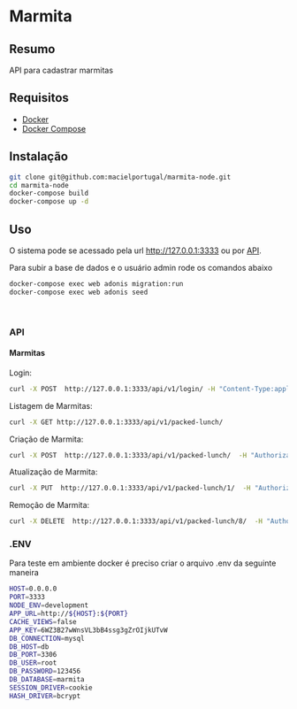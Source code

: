 # Marmita

## Resumo

API para cadastrar marmitas

## Requisitos
* <a href="https://www.docker.com/">Docker</a>
* <a href="https://docs.docker.com/compose/">Docker Compose</a>

## Instalação
```bash
git clone git@github.com:macielportugal/marmita-node.git
cd marmita-node
docker-compose build
docker-compose up -d
```

## Uso
O sistema pode se acessado pela url <a href="http://127.0.0.1:8000">http://127.0.0.1:3333</a> ou por <a href="http://127.0.0.1:3333/api">API</a>.

Para subir a base de dados e o usuário admin rode os comandos abaixo

```bash
docker-compose exec web adonis migration:run
docker-compose exec web adonis seed
```
<br />

### API

#### Marmitas

Login:

```bash
curl -X POST  http://127.0.0.1:3333/api/v1/login/ -H "Content-Type:application/json"  -d '{"email": "admin@admin.com.br", "password": "123456"}'
```


Listagem de Marmitas:

```bash
curl -X GET http://127.0.0.1:3333/api/v1/packed-lunch/
```

Criação de Marmita:

```bash
curl -X POST  http://127.0.0.1:3333/api/v1/packed-lunch/  -H "Authorization: Bearer eyJhbGciOiJIUzI1NiIsInR5cCI6IkpXVCJ9.eyJ1aWQiOjIsImlhdCI6MTU2NDQyMDM4Nn0.jFBqu9XLJse1JEWSUYsFqODMr422Ai9I6rWjVS6OAaw"  -H "Content-Type:application/json"  -d '{"name": "marmita1", "description": "description", "ingredient_list": "ingredient_list", "price": 10.12, "amount": 10, "image": "data:image/png;base64,iVBORw0KGgoAA", "discount": 12}'
```

Atualização de Marmita:

```bash
curl -X PUT  http://127.0.0.1:3333/api/v1/packed-lunch/1/  -H "Authorization: Bearer eyJhbGciOiJIUzI1NiIsInR5cCI6IkpXVCJ9.eyJ1aWQiOjIsImlhdCI6MTU2NDQyMDM4Nn0.jFBqu9XLJse1JEWSUYsFqODMr422Ai9I6rWjVS6OAaw"  -H "Content-Type:application/json"  -d '{"name": "marmita1", "description": "description", "ingredient_list": "ingredient_list", "price": 10.12, "amount": 10, "image": "data:image/png;base64,iVBORw0KGgoAA", "discount": 12}'
```

Remoção de Marmita:

```bash
curl -X DELETE  http://127.0.0.1:3333/api/v1/packed-lunch/8/  -H "Authorization: Bearer eyJhbGciOiJIUzI1NiIsInR5cCI6IkpXVCJ9.eyJ1aWQiOjIsImlhdCI6MTU2NDQyMDM4Nn0.jFBqu9XLJse1JEWSUYsFqODMr422Ai9I6rWjVS6OAaw"
```

### .ENV 

Para teste em ambiente docker é preciso criar o arquivo .env da seguinte maneira

```bash
HOST=0.0.0.0
PORT=3333
NODE_ENV=development
APP_URL=http://${HOST}:${PORT}
CACHE_VIEWS=false
APP_KEY=6WZ3B27wWnsVL3bB4ssg3gZrOIjkUTvW
DB_CONNECTION=mysql
DB_HOST=db
DB_PORT=3306
DB_USER=root
DB_PASSWORD=123456
DB_DATABASE=marmita
SESSION_DRIVER=cookie
HASH_DRIVER=bcrypt
```